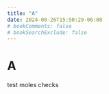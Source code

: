 ```yaml
---
title: "A"
date: 2024-08-26T15:50:29-06:00
# bookComments: false
# bookSearchExclude: false
---
```


# A

test
moles
checks

